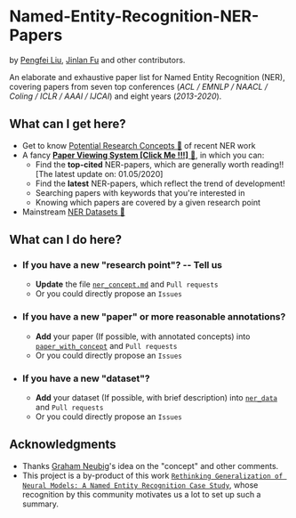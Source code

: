 # Named-Entity-Recognition-NER-Papers
by [Pengfei Liu](http://pfliu.com/), [Jinlan Fu](https://scholar.google.com/citations?hl=en&user=D4vtw8QAAAAJ) and other contributors.


An elaborate and exhaustive paper list for Named Entity Recognition (NER),
covering papers from seven top conferences (*ACL / EMNLP / NAACL / Coling / ICLR / AAAI / IJCAI*)  and eight years (*2013-2020*).

## What can I get here?
* Get to know [Potential Research Concepts &#x1F53D;](https://github.com/pfliu-nlp/Named-Entity-Recognition-NER-Papers/blob/master/ner_concept.md) of recent NER work
* A fancy [**Paper Viewing System [Click Me !!!]** &#x1F53D;](http://pfliu.com/ner/ner.html), in which you can:
	* Find the **top-cited** NER-papers, which are generally worth reading!! [The latest update on: 01.05/2020]
	* Find the **latest** NER-papers, which reflect the trend of development!
	* Searching papers with keywords that you're interested in
	* Knowing which papers are covered by a given research point
* Mainstream [NER Datasets &#x1F53D;](https://github.com/pfliu-nlp/Named-Entity-Recognition-NER-Papers/blob/master/ner_dataset.md)


## What can I do here?
* ### If you have a new "research point"?  -- Tell us
	* **Update** the file [`ner_concept.md`](https://github.com/pfliu-nlp/Named-Entity-Recognition-NER-Papers/blob/master/ner_concept.md) and `Pull requests`
	* Or you could directly propose an `Issues`


* ### If you have a new "paper" or more reasonable annotations?
	* **Add** your paper (If possible, with annotated concepts) into [`paper_with_concept`](https://github.com/pfliu-nlp/Named-Entity-Recognition-NER-Papers/blob/master/paper_with_concept) and `Pull requests`
	* Or you could directly propose an `Issues`


* ### If you have a new "dataset"?
	* **Add** your dataset (If possible, with brief description) into [`ner_data`](https://github.com/pfliu-nlp/Named-Entity-Recognition-NER-Papers/tree/master/ner_dataset) and `Pull requests`
	* Or you could directly propose an `Issues`




## Acknowledgments
* Thanks [Graham Neubig](http://www.phontron.com/)'s idea on the "concept" and other comments.
* This project is a by-product of this work [``Rethinking Generalization of Neural Models: A Named Entity Recognition Case Study``](http://pfliu.com/InterpretNER/rethink-ner.pdf), whose recognition by this community motivates us a lot to set up such a summary.